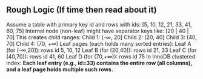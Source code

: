 ## Rough Logic (If time then read about it) ##

Assume a table with primary key id and rows with ids:
[5, 10, 12, 21, 33, 41, 60, 75]
Internal node (non-leaf) might have separator keys like:
[20 | 40 | 70]
This creates child ranges:
Child 1: (-∞, 20]
Child 2: (20, 40]
Child 3: (40, 70]
Child 4: (70, +∞)
Leaf pages (each holds many sorted entries):
Leaf A (for (-∞,20]): rows id 5, 10, 12
Leaf B (for (20,40]): rows id 21, 33
Leaf C (for (40,70]): rows id 41, 60
Leaf D (for (70,+∞)): rows id 75
In InnoDB clustered index:
**Each leaf entry (e.g., id=33) contains the entire row (all columns), and a leaf page holds multiple such rows.**